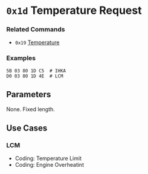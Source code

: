 # `0x1d` Temperature Request

### Related Commands

- `0x19` [Temperature](19.md)

### Examples

    5B 03 80 1D C5  # IHKA
    D0 03 80 1D 4E  # LCM
    
## Parameters

None. Fixed length.

## Use Cases

### LCM

- Coding: Temperature Limit
- Coding: Engine Overheatint